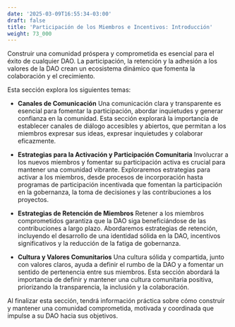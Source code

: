 ```yaml
---
date: '2025-03-09T16:55:34-03:00'
draft: false
title: 'Participación de los Miembros e Incentivos: Introducción'
weight: 73_000
---
```


Construir una comunidad próspera y comprometida es esencial para el éxito de cualquier DAO. La participación, la retención y la adhesión a los valores de la DAO crean un ecosistema dinámico que fomenta la colaboración y el crecimiento.

Esta sección explora los siguientes temas:

- **Canales de Comunicación**
    Una comunicación clara y transparente es esencial para fomentar la participación, abordar inquietudes y generar confianza en la comunidad. Esta sección explorará la importancia de establecer canales de diálogo accesibles y abiertos, que permitan a los miembros expresar sus ideas, expresar inquietudes y colaborar eficazmente.

- **Estrategias para la Activación y Participación Comunitaria**
    Involucrar a los nuevos miembros y fomentar su participación activa es crucial para mantener una comunidad vibrante. Exploraremos estrategias para activar a los miembros, desde procesos de incorporación hasta programas de participación incentivada que fomentan la participación en la gobernanza, la toma de decisiones y las contribuciones a los proyectos.

- **Estrategias de Retención de Miembros**
    Retener a los miembros comprometidos garantiza que la DAO siga beneficiándose de las contribuciones a largo plazo. Abordaremos estrategias de retención, incluyendo el desarrollo de una identidad sólida en la DAO, incentivos significativos y la reducción de la fatiga de gobernanza.

- **Cultura y Valores Comunitarios**
    Una cultura sólida y compartida, junto con valores claros, ayuda a definir el rumbo de la DAO y a fomentar un sentido de pertenencia entre sus miembros. Esta sección abordará la importancia de definir y mantener una cultura comunitaria positiva, priorizando la transparencia, la inclusión y la colaboración.

Al finalizar esta sección, tendrá información práctica sobre cómo construir y mantener una comunidad comprometida, motivada y coordinada que impulse a su DAO hacia sus objetivos.